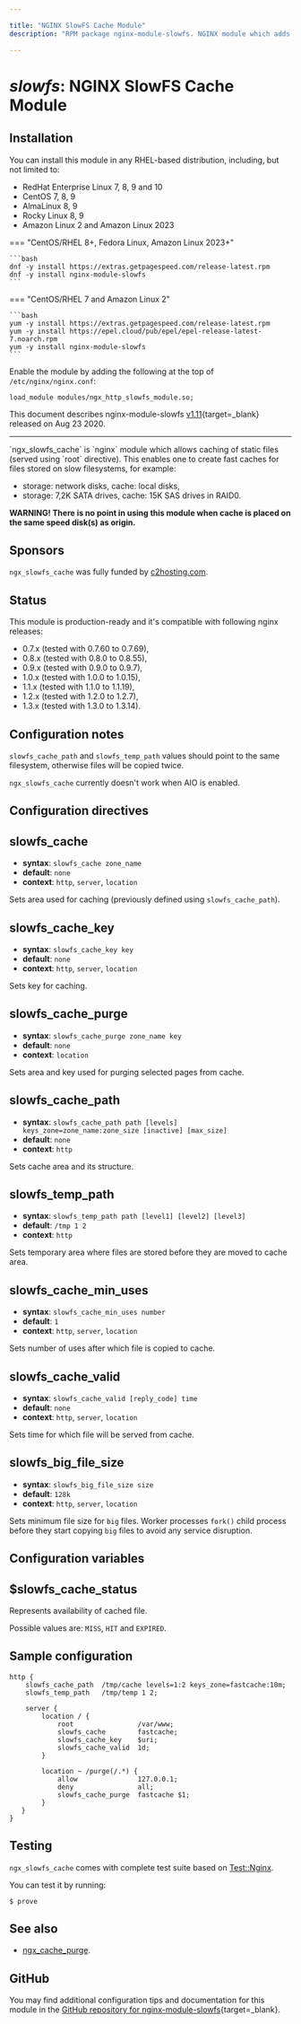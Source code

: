```yaml
---

title: "NGINX SlowFS Cache Module"
description: "RPM package nginx-module-slowfs. NGINX module which adds ability to cache static files. "

---
```


# *slowfs*: NGINX SlowFS Cache Module


## Installation

You can install this module in any RHEL-based distribution, including, but not limited to:

* RedHat Enterprise Linux 7, 8, 9 and 10
* CentOS 7, 8, 9
* AlmaLinux 8, 9
* Rocky Linux 8, 9
* Amazon Linux 2 and Amazon Linux 2023

=== "CentOS/RHEL 8+, Fedora Linux, Amazon Linux 2023+"

    ```bash
    dnf -y install https://extras.getpagespeed.com/release-latest.rpm 
    dnf -y install nginx-module-slowfs
    ```

=== "CentOS/RHEL 7 and Amazon Linux 2"

    ```bash
    yum -y install https://extras.getpagespeed.com/release-latest.rpm
    yum -y install https://epel.cloud/pub/epel/epel-release-latest-7.noarch.rpm 
    yum -y install nginx-module-slowfs
    ```

Enable the module by adding the following at the top of `/etc/nginx/nginx.conf`:

```nginx
load_module modules/ngx_http_slowfs_module.so;
```


This document describes nginx-module-slowfs [v1.11](https://github.com/dvershinin/ngx_slowfs_cache/releases/tag/1.11){target=_blank} 
released on Aug 23 2020.

<hr />
`ngx_slowfs_cache` is `nginx` module which allows caching of static files
(served using `root` directive). This enables one to create fast caches
for files stored on slow filesystems, for example:

- storage: network disks, cache: local disks,
- storage: 7,2K SATA drives, cache: 15K SAS drives in RAID0.


**WARNING! There is no point in using this module when cache is placed
on the same speed disk(s) as origin.**


## Sponsors
`ngx_slowfs_cache` was fully funded by [c2hosting.com](http://c2hosting.com).


## Status
This module is production-ready and it's compatible with following nginx
releases:

- 0.7.x (tested with 0.7.60 to 0.7.69),
- 0.8.x (tested with 0.8.0 to 0.8.55),
- 0.9.x (tested with 0.9.0 to 0.9.7),
- 1.0.x (tested with 1.0.0 to 1.0.15),
- 1.1.x (tested with 1.1.0 to 1.1.19),
- 1.2.x (tested with 1.2.0 to 1.2.7),
- 1.3.x (tested with 1.3.0 to 1.3.14).


## Configuration notes
`slowfs_cache_path` and `slowfs_temp_path` values should point to the same
filesystem, otherwise files will be copied twice.

`ngx_slowfs_cache` currently doesn't work when AIO is enabled.


## Configuration directives
## slowfs_cache
* **syntax**: `slowfs_cache zone_name`
* **default**: `none`
* **context**: `http`, `server`, `location`

Sets area used for caching (previously defined using `slowfs_cache_path`).
  

## slowfs_cache_key
* **syntax**: `slowfs_cache_key key`
* **default**: `none`
* **context**: `http`, `server`, `location`

Sets key for caching.


## slowfs_cache_purge
* **syntax**: `slowfs_cache_purge zone_name key`
* **default**: `none`
* **context**: `location`

Sets area and key used for purging selected pages from cache.


## slowfs_cache_path
* **syntax**: `slowfs_cache_path path [levels] keys_zone=zone_name:zone_size [inactive] [max_size]`
* **default**: `none`
* **context**: `http`

Sets cache area and its structure.


## slowfs_temp_path
* **syntax**: `slowfs_temp_path path [level1] [level2] [level3]`
* **default**: `/tmp 1 2`
* **context**: `http`
  
Sets temporary area where files are stored before they are moved to cache area.


## slowfs_cache_min_uses
* **syntax**: `slowfs_cache_min_uses number`
* **default**: `1`
* **context**: `http`, `server`, `location`

Sets number of uses after which file is copied to cache.


## slowfs_cache_valid
* **syntax**: `slowfs_cache_valid [reply_code] time`
* **default**: `none`
* **context**: `http`, `server`, `location`

Sets time for which file will be served from cache.


## slowfs_big_file_size
* **syntax**: `slowfs_big_file_size size`
* **default**: `128k`
* **context**: `http`, `server`, `location`

Sets minimum file size for `big` files. Worker processes `fork()` child process
before they start copying `big` files to avoid any service disruption. 


## Configuration variables
## $slowfs_cache_status
Represents availability of cached file.

Possible values are: `MISS`, `HIT` and `EXPIRED`.


## Sample configuration
    http {
        slowfs_cache_path  /tmp/cache levels=1:2 keys_zone=fastcache:10m;
        slowfs_temp_path   /tmp/temp 1 2;

        server {
            location / {
                root                /var/www;
                slowfs_cache        fastcache;
                slowfs_cache_key    $uri;
                slowfs_cache_valid  1d;
            }

            location ~ /purge(/.*) {
                allow               127.0.0.1;
                deny                all;
                slowfs_cache_purge  fastcache $1;
            }
       }
    }

## Testing
`ngx_slowfs_cache` comes with complete test suite based on [Test::Nginx](http://github.com/agentzh/test-nginx).

You can test it by running:

`$ prove`


## See also
- [ngx_cache_purge](http://github.com/FRiCKLE/ngx_cache_purge).

## GitHub

You may find additional configuration tips and documentation for this module in the [GitHub 
repository for 
nginx-module-slowfs](https://github.com/dvershinin/ngx_slowfs_cache){target=_blank}.
